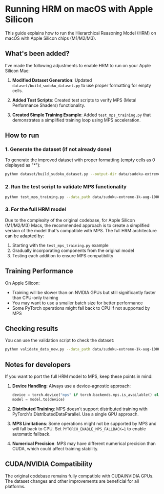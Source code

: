 # Running HRM on macOS with Apple Silicon

This guide explains how to run the Hierarchical Reasoning Model (HRM) on macOS with Apple Silicon chips (M1/M2/M3).

## What's been added?

I've made the following adjustments to enable HRM to run on your Apple Silicon Mac:

1. **Modified Dataset Generation**: Updated `dataset/build_sudoku_dataset.py` to use proper formatting for empty cells.

2. **Added Test Scripts**: Created test scripts to verify MPS (Metal Performance Shaders) functionality.

3. **Created Simple Training Example**: Added `test_mps_training.py` that demonstrates a simplified training loop using MPS acceleration.

## How to run

### 1. Generate the dataset (if not already done)

To generate the improved dataset with proper formatting (empty cells as 0 displayed as "*"):

```bash
python dataset/build_sudoku_dataset.py --output-dir data/sudoku-extreme-1k-aug-1000 --subsample-size 1000 --num-aug 1000
```

### 2. Run the test script to validate MPS functionality

```bash
python test_mps_training.py --data_path data/sudoku-extreme-1k-aug-1000
```

### 3. For the full HRM model

Due to the complexity of the original codebase, for Apple Silicon (M1/M2/M3) Macs, the recommended approach is to create a simplified version of the model that's compatible with MPS. The full HRM architecture can be adapted by:

1. Starting with the `test_mps_training.py` example
2. Gradually incorporating components from the original model
3. Testing each addition to ensure MPS compatibility

## Training Performance

On Apple Silicon:
- Training will be slower than on NVIDIA GPUs but still significantly faster than CPU-only training
- You may want to use a smaller batch size for better performance
- Some PyTorch operations might fall back to CPU if not supported by MPS

## Checking results

You can use the validation script to check the dataset:

```bash
python validate_data_new.py --data_path data/sudoku-extreme-1k-aug-1000
```

## Notes for developers

If you want to port the full HRM model to MPS, keep these points in mind:

1. **Device Handling**: Always use a device-agnostic approach:
   ```python
   device = torch.device("mps" if torch.backends.mps.is_available() else "cpu")
   model = model.to(device)
   ```

2. **Distributed Training**: MPS doesn't support distributed training with PyTorch's DistributedDataParallel. Use a single GPU approach.

3. **MPS Limitations**: Some operations might not be supported by MPS and will fall back to CPU. Set `PYTORCH_ENABLE_MPS_FALLBACK=1` to enable automatic fallback.

4. **Numerical Precision**: MPS may have different numerical precision than CUDA, which could affect training stability.

## CUDA/NVIDIA Compatibility

The original codebase remains fully compatible with CUDA/NVIDIA GPUs. The dataset changes and other improvements are beneficial for all platforms.
